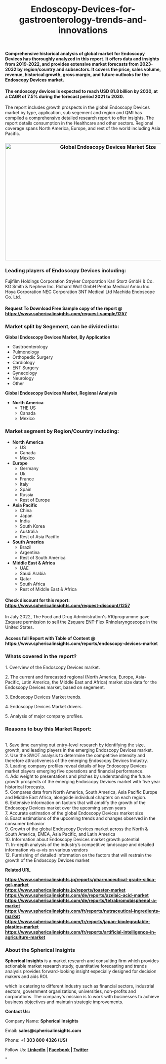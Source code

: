 <p>&nbsp;</p>
<div id="output">
<h1 style="text-align: center;">Endoscopy-Devices-for-gastroenterology-trends-and-innovations</h1>
</div>
<div class="btns">&nbsp;</div>
<p><strong>Comprehensive historical analysis of global market for Endoscopy Devices has thoroughly analyzed in this report. It offers data and insights from 2019-2022, and provides extensive market forecasts from 2023-2032 by region/country and subsectors. It covers the price, sales volume, revenue, historical growth, gross margin, and future outlooks for the Endoscopy Devices market.</strong></p>
<h4><strong>The endoscopy devices is expected to reach USD 81.8 billion by 2030, at a CAGR of 7.5% during the forecast period 2021 to 2030.</strong></h4>
<p>The report includes growth prospects in the global Endoscopy Devices market by type, application, sub segement and region and QMI has compiled a comprehensive detailed research report to offer insights. The report details consumption in the Healthcare and other sectors. Regional coverage spans North America, Europe, and rest of the world including Asia Pacific.</p>
<h3 style="text-align: center;"><strong><img src="https://www.sphericalinsights.com/images/rd/endoscopy-devices-market.png" alt="Global Endoscopy Devices Market Size" width="650" height="379" /><br /></strong></h3>
<h3><strong>Leading players of Endoscopy Devices including:</strong></h3>
<p>Fujifilm Holdings Corporation Stryker Corporation Karl Storz GmbH &amp; Co. KG Smith &amp; Nephew Inc. Richard Wolf GmbH Pentax Medical Ambu Inc. Hoya Corporation NEC Corporation 3NT Medical Ltd Machida Endoscope Co. Ltd.</p>
<h4>Request To Download Free Sample copy of the report @ <a href="https://www.sphericalinsights.com/request-sample/1257">https://www.sphericalinsights.com/request-sample/1257</a></h4>
<h3><strong>Market split by Segement, can be divided into:</strong></h3>
<p><strong>Global Endoscopy Devices Market, By Application</strong></p>
<ul>
<li>Gastroenterology</li>
<li>Pulmonology</li>
<li>Orthopedic Surgery</li>
<li>Cardiology</li>
<li>ENT Surgery</li>
<li>Gynecology</li>
<li>Neurology</li>
<li>Other</li>
</ul>
<p><strong>Global Endoscopy Devices Market, Regional Analysis</strong></p>
<ul>
<li><strong>North America</strong>
<ul>
<li>THE US</li>
<li>Canada</li>
<li>Mexico</li>
</ul>
</li>
</ul>
<h3><strong>Market segment by Region/Country including:</strong></h3>
<ul>
<li><strong>North America</strong>
<ul>
<li>US</li>
<li>Canada</li>
<li>Mexico</li>
</ul>
</li>
<li><strong>Europe</strong>
<ul>
<li>Germany</li>
<li>Uk</li>
<li>France</li>
<li>Italy</li>
<li>Spain</li>
<li>Russia</li>
<li>Rest of Europe</li>
</ul>
</li>
<li><strong>Asia Pacific</strong>
<ul>
<li>China</li>
<li>Japan</li>
<li>India</li>
<li>South Korea</li>
<li>Australia</li>
<li>Rest of Asia Pacific</li>
</ul>
</li>
<li><strong>South America</strong>
<ul>
<li>Brazil</li>
<li>Argentina</li>
<li>Rest of South America</li>
</ul>
</li>
<li><strong>Middle East &amp; Africa</strong>
<ul>
<li>UAE</li>
<li>Saudi Arabia</li>
<li>Qatar</li>
<li>South Africa</li>
<li>Rest of Middle East &amp; Africa</li>
</ul>
</li>
</ul>
<h4>Check discount for this report: <a href="https://www.sphericalinsights.com/request-discount/1257">https://www.sphericalinsights.com/request-discount/1257</a></h4>
<p>In July 2022, The Food and Drug Administration's 510programme gave Zsquare permission to sell the Zsquare ENT-Flex Rhinolaryngoscope in the United States.</p>
<h4>Access full Report with Table of Content @ <a>https://www.sphericalinsights.com/reports/endoscopy-devices-market</a></h4>
<h3><strong>Whats covered in the report?</strong></h3>
<p>1. Overview of the Endoscopy Devices market.</p>
<p>2. The current and forecasted regional (North America, Europe, Asia-Pacific, Latin America, the Middle East and Africa) market size data for the Endoscopy Devices market, based on segement.</p>
<p>3. Endoscopy Devices Market trends.</p>
<p>4. Endoscopy Devices Market drivers.</p>
<p>5. Analysis of major company profiles.</p>
<h3><strong>Reasons to buy this Market Report:</strong></h3>
<p><br /> 1. Save time carrying out entry-level research by identifying the size, growth, and leading players in the emerging Endoscopy Devices market.<br /> 2. Use the SWOT analysis to determine the competitive intensity and therefore attractiveness of the emerging Endoscopy Devices Industry.<br /> 3. Leading company profiles reveal details of key Endoscopy Devices market players emerging five operations and financial performance.<br /> 4. Add weight to presentations and pitches by understanding the future growth prospects of the emerging Endoscopy Devices market with five year historical forecasts.<br /> 5. Compares data from North America, South America, Asia Pacific Europe and Middle East Africa, alongside individual chapters on each region.<br /> 6. Extensive information on factors that will amplify the growth of the Endoscopy Devices market over the upcoming seven years<br /> 7. Accurate estimation of the global Endoscopy Devices market size <br /> 8. Exact estimations of the upcoming trends and changes observed in the consumer behavior <br /> 9. Growth of the global Endoscopy Devices market across the North &amp; South America, EMEA, Asia Pacific, and Latin America<br /> 10. Information about Endoscopy Devices market growth potential<br /> 11. In-depth analysis of the industry&rsquo;s competitive landscape and detailed information vis-a-vis on various vendors<br /> 12. Furnishing of detailed information on the factors that will restrain the growth of the Endoscopy Devices market</p>
<p><strong>Related URL</strong></p>
<p><strong><a href="https://www.sphericalinsights.jp/reports/pharmaceutical-grade-silica-gel-market">https://www.sphericalinsights.jp/reports/pharmaceutical-grade-silica-gel-market</a>&nbsp;<br /><a href="https://www.sphericalinsights.jp/reports/toaster-market">https://www.sphericalinsights.jp/reports/toaster-market</a>&nbsp;<br /><a href="https://www.sphericalinsights.com/de/reports/azelaic-acid-market">https://www.sphericalinsights.com/de/reports/azelaic-acid-market</a>&nbsp;<br /><a href="https://www.sphericalinsights.com/de/reports/tetrabromobisphenol-a-market">https://www.sphericalinsights.com/de/reports/tetrabromobisphenol-a-market</a>&nbsp;<br /><a href="https://www.sphericalinsights.com/fr/reports/nutraceutical-ingredients-market">https://www.sphericalinsights.com/fr/reports/nutraceutical-ingredients-market</a>&nbsp;<br /><a href="https://www.sphericalinsights.com/fr/reports/japan-biodegradable-plastics-market">https://www.sphericalinsights.com/fr/reports/japan-biodegradable-plastics-market</a>&nbsp;<br /><a href="https://www.sphericalinsights.com/fr/reports/artificial-intelligence-in-agriculture-market">https://www.sphericalinsights.com/fr/reports/artificial-intelligence-in-agriculture-market</a>&nbsp;</strong></p>
<h3><strong>About the Spherical Insights</strong></h3>
<p><strong>Spherical Insights</strong> is a market research and consulting firm which provides actionable market research study, quantitative forecasting and trends analysis provides forward-looking insight especially designed for decision makers and aids ROI.</p>
<p>which is catering to different industry such as financial sectors, industrial sectors, government organizations, universities, non-profits and corporations. The company's mission is to work with businesses to achieve business objectives and maintain strategic improvements.</p>
<p><strong>Contact Us:</strong></p>
<p>Company Name: <strong>Spherical Insights</strong></p>
<p>Email: <strong>sales@sphericalinsights.com</strong></p>
<p>Phone: <strong>+1 303 800 4326 (US)</strong></p>
<p>Follow Us: <strong><a href="https://www.linkedin.com/company/spherical-insight/"><u>LinkedIn</u></a> | <a href="https://www.facebook.com/sphericalinsights22"><u>Facebook</u></a> | <a href="https://twitter.com/SInsights_US"><u>Twitter</u></a></strong></p>
<p>"</p>
